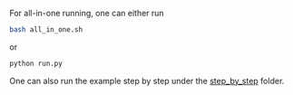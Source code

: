 For all-in-one running, one can either run
```bash
bash all_in_one.sh
```
or
```python
python run.py
```

One can also run the example step by step under the [step_by_step](step_by_step) folder.